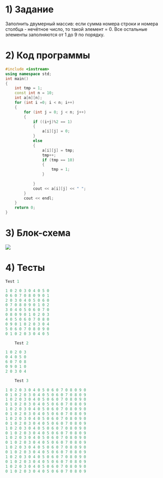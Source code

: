 # 1) Задание
Заполнить двумерный массив: если сумма номера строки и номера столбца - нечётное число, то такой элемент = 0.
Все остальные элементы заполняются от 1 до 9 по порядку.
# 2) Код программы

```cpp
#include <iostream>
using namespace std;
int main()
{
    int tmp = 1; 
    const int n = 10;
    int a[n][n];
    for (int i =0; i < n; i++)
    {
        for (int j = 0; j < n; j++)
        {
            if ((i+j)%2 == 1)
            {
                a[i][j] = 0;
            }
            else
            {
                a[i][j] = tmp;
                tmp++;
                if (tmp == 10)
                {
                    tmp = 1;
                }
                
            }
            cout << a[i][j] << " ";
        }
        cout << endl;
    }
    return 0;
}
```
# 3) Блок-схема
<image src ="1_Lab.png">

# 4) Тесты

```cpp
Test 1

1 0 2 0 3 0 4 0 5 0
0 6 0 7 0 8 0 9 0 1
2 0 3 0 4 0 5 0 6 0
0 7 0 8 0 9 0 1 0 2
3 0 4 0 5 0 6 0 7 0
0 8 0 9 0 1 0 2 0 3
4 0 5 0 6 0 7 0 8 0
0 9 0 1 0 2 0 3 0 4
5 0 6 0 7 0 8 0 9 0
0 1 0 2 0 3 0 4 0 5

    Test 2

1 0 2 0 3
0 4 0 5 0
6 0 7 0 8
0 9 0 1 0
2 0 3 0 4

    Test 3

1 0 2 0 3 0 4 0 5 0 6 0 7 0 8 0 9 0
0 1 0 2 0 3 0 4 0 5 0 6 0 7 0 8 0 9
1 0 2 0 3 0 4 0 5 0 6 0 7 0 8 0 9 0
0 1 0 2 0 3 0 4 0 5 0 6 0 7 0 8 0 9
1 0 2 0 3 0 4 0 5 0 6 0 7 0 8 0 9 0
0 1 0 2 0 3 0 4 0 5 0 6 0 7 0 8 0 9
1 0 2 0 3 0 4 0 5 0 6 0 7 0 8 0 9 0
0 1 0 2 0 3 0 4 0 5 0 6 0 7 0 8 0 9
1 0 2 0 3 0 4 0 5 0 6 0 7 0 8 0 9 0
0 1 0 2 0 3 0 4 0 5 0 6 0 7 0 8 0 9
1 0 2 0 3 0 4 0 5 0 6 0 7 0 8 0 9 0
0 1 0 2 0 3 0 4 0 5 0 6 0 7 0 8 0 9
1 0 2 0 3 0 4 0 5 0 6 0 7 0 8 0 9 0
0 1 0 2 0 3 0 4 0 5 0 6 0 7 0 8 0 9
1 0 2 0 3 0 4 0 5 0 6 0 7 0 8 0 9 0
0 1 0 2 0 3 0 4 0 5 0 6 0 7 0 8 0 9
1 0 2 0 3 0 4 0 5 0 6 0 7 0 8 0 9 0
0 1 0 2 0 3 0 4 0 5 0 6 0 7 0 8 0 9
```

